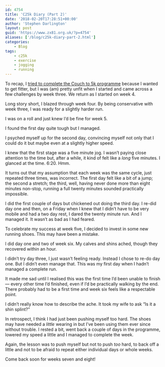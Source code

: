 ```yaml
---
id: 4754
title: 'C25k Diary (Part 2)'
date: '2018-02-20T17:28:51+00:00'
author: 'Stephen Darlington'
layout: post
guid: 'https://www.zx81.org.uk/?p=4754'
aliases: ['/blog/c25k-diary-part-2.html']
categories:
    - Blog
tags:
    - c25k
    - exercise
    - jogging
    - running
---
```


To recap, I [tried to complete the Couch to 5k programme](https://www.zx81.org.uk/blog/c25k-diary.html) because I wanted to get fitter, but I was (am) pretty unfit when I started and came across a few challenges by week three. We return as I started on week 4.

Long story short, I blazed through week four. By being conservative with week three, I was ready for a slightly harder run.

I was on a roll and just knew I’d be fine for week 5.

I found the first day quite tough but I managed.

I psyched myself up for the second day, convincing myself not only that I could do it but maybe even at a slightly higher speed.

I knew that the first stage was a five minute jog. I wasn’t paying close attention to the time but, after a while, it kind of felt like a *long* five minutes. I glanced at the time. 6:20. Hmm.

It turns out that my assumption that each week was the same cycle, just repeated three times, was incorrect. The first day felt like a bit of a jump; the second a stretch; the third, well, having never done more than eight minutes non-stop, running a full twenty minutes sounded practically impossible.

I did the first couple of days but chickened out doing the third day. I re-did day one and then, on a Friday when I knew that I didn’t have to be very mobile and had a two day rest, I dared the twenty minute run. And I managed it. It wasn’t as bad as I had feared.

To celebrate my success at week five, I decided to invest in some new running shoes. This may have been a mistake.

I did day one and two of week six. My calves and shins ached, though they recovered within an hour.

I didn’t try day three, I just wasn’t feeling ready. Instead I chose to re-do day one. But I didn’t even manage that. This was my first day when I hadn’t managed a complete run.

It made me sad until I realised this was the first time I’d been unable to finish — every other time I’d finished, even if I’d be practically walking by the end. There probably had to be a first time and week six feels like a respectable point.

I didn’t really know how to describe the ache. It took my wife to ask “Is it a shin splint?”

In retrospect, I think I had just been pushing myself too hard. The shoes may have needed a *little* wearing in but I’ve been using them ever since without trouble. I rested a bit, went back a couple of days in the programme, lowered my speed a little and I managed to complete the week.

Again, the lesson was to push myself but not to push *too* hard, to back off a little and not to be afraid to repeat either individual days or whole weeks.

Come back soon for weeks seven and eight!